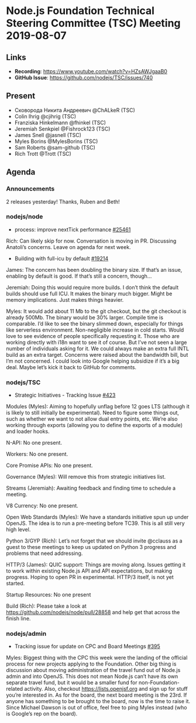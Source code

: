 # Node.js Foundation Technical Steering Committee (TSC) Meeting 2019-08-07

## Links

* **Recording**: https://www.youtube.com/watch?v=HZsAWJgaaB0
* **GitHub Issue**: https://github.com/nodejs/TSC/issues/740

## Present

* Сковорода Никита Андреевич @ChALkeR (TSC)
* Colin Ihrig @cjihrig (TSC)
* Franziska Hinkelmann @fhinkel (TSC)
* Jeremiah Senkpiel @Fishrock123 (TSC)
* James Snell @jasnell (TSC)
* Myles Borins @MylesBorins (TSC)
* Sam Roberts @sam-github (TSC)
* Rich Trott @Trott (TSC)

## Agenda

### Announcements
 
2 releases yesterday! Thanks, Ruben and Beth!

### nodejs/node

* process: improve nextTick performance [#25461](https://github.com/nodejs/node/pull/25461)

Rich: Can likely skip for now. Conversation is moving in PR. Discussing Anatoli’s concerns. Leave on agenda for next week.

* Building with full-icu by default [#19214](https://github.com/nodejs/node/issues/19214)

James: The concern has been doubling the binary size. If that’s an issue, enabling by default is good. If that’s still a concern, though…

Jeremiah: Doing this would require more builds. I don’t think the default builds should use full ICU. It makes the binary much bigger. Might be memory implications. Just makes things heavier.

Myles: It would add about 11 Mb to the git checkout, but the git checkout is already 500Mb. The binary would be 30% larger. Compile time is comparable. I’d like to see the binary slimmed down, especially for things like serverless environment. Non-negligible increase in cold starts. Would love to see evidence of people specifically requesting it. Those who are working directly with i18n want to see it of course. But I’ve not seen a large number of individuals asking for it. We could always make an extra full INTL build as an extra target. Concerns were raised about the bandwidth bill, but I’m not concerned. I could look into Google helping subsidize if it’s a big deal.  Maybe let’s kick it back to GitHub for comments.

### nodejs/TSC

* Strategic Initiatives - Tracking Issue [#423](https://github.com/nodejs/TSC/issues/423)

Modules (Myles): Aiming to hopefully unflag before 12 goes LTS (although it is likely to still initially be experimental). Need to figure some things out, such as whether we want to not allow dual entry points, etc. We’re also working through exports (allowing you to define the exports of a module) and loader hooks.

N-API: No one present.

Workers: No one present.

Core Promise APIs: No one present.

Governance (Myles): Will remove this from strategic initiatives list.

Streams (Jeremiah): Awaiting feedback and finding time to schedule a meeting.

V8 Currency: No one present.

Open Web Standards (Myles): We have a standards initiative spun up under OpenJS. The idea is to run a pre-meeting before TC39. This is all still very high level.

Python 3/GYP (Rich): Let’s not forget that we should invite @cclauss as a guest to these meetings to keep us updated on Python 3 progress and problems that need addressing.

HTTP/3 (James): QUIC support: Things are moving along. Issues getting it to work within existing Node.js API and API expectations, but making progress. Hoping to open PR in experimental. HTTP/3 itself, is not yet started.

Startup Resources: No one present

Build (Rich): Please take a look at https://github.com/nodejs/node/pull/28858 and help get that across the finish line.

### nodejs/admin

* Tracking issue for update on CPC and Board Meetings [#395](https://github.com/nodejs/admin/issues/395)

Myles: Biggest thing with the CPC this week were the landing of the official process for new projects applying to the Foundation. Other big thing is discussion about moving administration of the travel fund out of Node.js admin and into OpenJS. This does not mean Node.js can’t have its own separate travel fund, but it would be a smaller fund for non-Foundation-related activity. Also, checkout https://lists.openjsf.org and sign up for stuff you’re interested in. As for the board, the next board meeting is the 23rd. If anyone has something to be brought to the board, now is the time to raise it. Since Michael Dawson is out of office, feel free to ping Myles instead (who is Google’s rep on the board).
